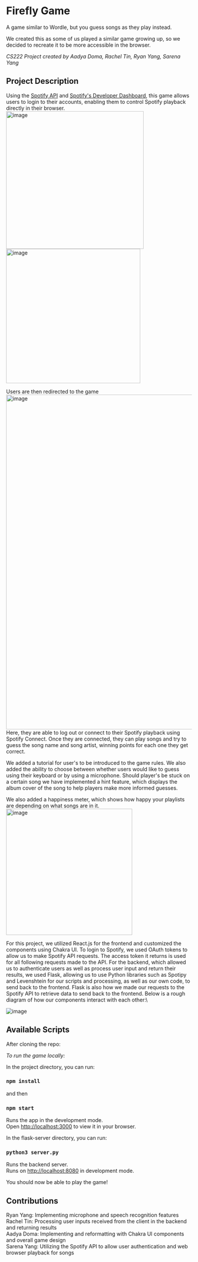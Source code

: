 # Firefly Game

A game similar to Wordle, but you guess songs as they play instead.

We created this as some of us played a similar game growing up, so we decided to recreate it to be more accessible in the browser.

*CS222 Project created by Aadya Doma, Rachel Tin, Ryan Yang, Sarena Yang*
## Project Description
Using the [Spotify API](https://developer.spotify.com/documentation/web-api) and [Spotify's Developer Dashboard](https://developer.spotify.com/dashboard), this game allows users to login to their accounts, enabling them to control Spotify playback directly in their browser. \
<img width="373" alt="image" src="https://user-images.githubusercontent.com/89556837/235406107-11ca61df-a63e-406d-8710-02bd6a210f74.png"> \
<img width="364" alt="image" src="https://user-images.githubusercontent.com/89556837/235406152-4765fe2f-e01e-4da7-8f5d-bba7f8953122.png"> 

Users are then redirected to the game\
<img width="907" alt="image" src="https://user-images.githubusercontent.com/89556837/236562716-e9424a07-5254-4fdb-abc6-27425730e41f.png">\
Here, they are able to log out or connect to their Spotify playback using Spotify Connect. Once they are connected, they can play songs and try to guess the song name and song artist, winning points for each one they get correct. 

We added a tutorial for user's to be introduced to the game rules. We also added the ability to choose between whether users would like to guess using their keyboard or by using a microphone. Should player's be stuck on a certain song we have implemented a hint feature, which displays the album cover of the song to help players make more informed guesses.

<!--We implemented a speech recoginition feature so that users could make guesses using their voices, utilizing Python libraries such as Levenshtein to process the microphone input. As a backup, we also implemented a keyboard feature so that users could type out their guesses as well, in case we were unsuccessful with the speech recognition feature.-->

We also added a happiness meter, which shows how happy your playlists are depending on what songs are in it.\
<img width="342" alt="image" src="https://user-images.githubusercontent.com/89556837/236563062-63138cc8-2585-4fa2-a6c6-1a03244824d3.png">


For this project, we utilized React.js for the frontend and customized the components using Chakra UI. To login to Spotify, we used OAuth tokens to allow us to make Spotify API requests. The access token it returns is used for all following requests made to the API. For the backend, which allowed us to authenticate users as well as process user input and return their results, we used Flask, allowing us to use Python libraries such as Spotipy and Levenshtein for our scripts and processing, as well as our own code, to send back to the frontend. Flask is also how we made our requests to the Spotify API to retrieve data to send back to the frontend. Below is a rough diagram of how our components interact with each other:\

![image](https://user-images.githubusercontent.com/89556837/236572932-0ab6e0c9-a81c-4c59-9fe5-73f25ccbb1e1.png)


## Available Scripts

After cloning the repo:

*To run the game locally:*

In the project directory, you can run:

### `npm install`

and then

### `npm start`

Runs the app in the development mode.\
Open [http://localhost:3000](http://localhost:3000) to view it in your browser.

In the flask-server directory, you can run:

### `python3 server.py`

Runs the backend server.\
Runs on [http://localhost:8080](http://localhost:8080) in development mode.
 
You should now be able to play the game!

## Contributions
Ryan Yang: Implementing microphone and speech recognition features\
Rachel Tin: Processing user inputs received from the client in the backend and returning results\
Aadya Doma: Implementing and reformatting with Chakra UI components and overall game design\
Sarena Yang: Utilizing the Spotify API to allow user authentication and web browser playback for songs
